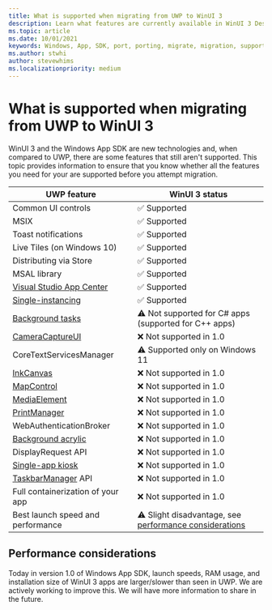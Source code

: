```yaml
---
title: What is supported when migrating from UWP to WinUI 3
description: Learn what features are currently available in WinUI 3 Desktop to evaluate whether you should attempt migrating your UWP app today.
ms.topic: article
ms.date: 10/01/2021
keywords: Windows, App, SDK, port, porting, migrate, migration, support
ms.author: stwhi
author: stevewhims
ms.localizationpriority: medium
---
```


# What is supported when migrating from UWP to WinUI 3

WinUI 3 and the Windows App SDK are new technologies and, when compared to UWP, there are some features that still aren't supported. This topic provides information to ensure that you know whether all the features you need for your are supported before you attempt migration.

| UWP feature | WinUI 3 status |
| - | - |
| Common UI controls | ✅ Supported |
| MSIX | ✅ Supported |
| Toast notifications | ✅ Supported |
| Live Tiles (on Windows 10) | ✅ Supported |
| Distributing via Store | ✅ Supported |
| MSAL library | ✅ Supported |
| [Visual Studio App Center](https://appcenter.ms/) | ✅ Supported |
| [Single-instancing](guides/applifecycle.md#single-instanced-apps) | ✅ Supported |
| [Background tasks](https://docs.microsoft.com/windows/uwp/launch-resume/create-and-register-a-winmain-background-task) | ⚠️ Not supported for C# apps (supported for C++ apps) |
| [CameraCaptureUI](https://portal.productboard.com/winappsdk/1-windows-app-sdk/c/49-support-cameracaptureui) | ❌ Not supported in 1.0 |
| CoreTextServicesManager | ⚠️ Supported only on Windows 11 |
| [InkCanvas](https://portal.productboard.com/winappsdk/1-windows-app-sdk/c/31-inking-controls) | ❌ Not supported in 1.0 |
| [MapControl](https://portal.productboard.com/winappsdk/1-windows-app-sdk/c/27-map-control) | ❌ Not supported in 1.0 |
| [MediaElement](https://portal.productboard.com/winappsdk/1-windows-app-sdk/c/30-media-controls) | ❌ Not supported in 1.0 |
| [PrintManager](https://portal.productboard.com/winappsdk/1-windows-app-sdk/c/50-support-printmanager-api) | ❌ Not supported in 1.0 |
| WebAuthenticationBroker | ❌ Not supported in 1.0 |
| [Background acrylic](guides/winui3.md#acrylicbrushbackgroundsource-property) | ❌ Not supported in 1.0 |
| DisplayRequest API | ❌ Not supported in 1.0 |
| [Single-app kiosk](https://portal.productboard.com/winappsdk/1-windows-app-sdk/c/62-support-single-app-kiosk) | ❌ Not supported in 1.0 |
| [TaskbarManager](/uwp/api/windows.ui.shell.taskbarmanager) API | ❌ Not supported in 1.0 |
| Full containerization of your app | ❌ Not supported in 1.0 |
| Best launch speed and performance | ⚠️ Slight disadvantage, see [performance considerations](#performance-considerations) |

## Performance considerations

Today in version 1.0 of Windows App SDK, launch speeds, RAM usage, and installation size of WinUI 3 apps are larger/slower than seen in UWP. We are actively working to improve this. We will have more information to share in the future.

